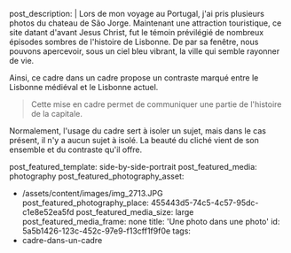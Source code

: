 post_description: |
  Lors de mon voyage au Portugal, j'ai pris plusieurs photos du chateau de São Jorge. Maintenant une attraction touristique, ce site datant d'avant Jesus Christ, fut le témoin prévilégié de nombreux épisodes sombres de l'histoire de Lisbonne. De par sa fenêtre, nous pouvons apercevoir, sous un ciel bleu vibrant, la ville qui semble rayonner de vie.
  
  Ainsi, ce cadre dans un cadre propose un contraste marqué entre le Lisbonne médiéval et le Lisbonne actuel.
  
  > Cette mise en cadre permet de communiquer une partie de l'histoire de la capitale.
  
  Normalement, l'usage du cadre sert à isoler un sujet, mais dans le cas présent, il n'y a aucun sujet à isolé. La beauté du cliché vient de son ensemble et du contraste qu'il offre.
  
post_featured_template: side-by-side-portrait
post_featured_media: photography
post_featured_photography_asset:
  - /assets/content/images/img_2713.JPG
post_featured_photography_place: 455443d5-74c5-4c57-95dc-c1e8e52ea5fd
post_featured_media_size: large
post_featured_media_frame: none
title: 'Une photo dans une photo'
id: 5a5b1426-123c-452c-97e9-f13cff1f9f0e
tags:
  - cadre-dans-un-cadre
